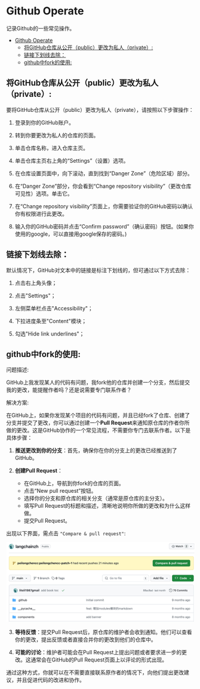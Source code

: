 # Github Operate
记录Github的一些常见操作。<br>
- [Github Operate](#github-operate)
  - [将GitHub仓库从公开（public）更改为私人（private）:](#将github仓库从公开public更改为私人private)
  - [链接下划线去除：](#链接下划线去除)
  - [github中fork的使用:](#github中fork的使用)


## 将GitHub仓库从公开（public）更改为私人（private）:

要将GitHub仓库从公开（public）更改为私人（private），请按照以下步骤操作：<br>

1. 登录到你的GitHub账户。

2. 转到你要更改为私人的仓库的页面。

3. 单击仓库名称，进入仓库主页。

4. 单击仓库主页右上角的“Settings”（设置）选项。

5. 在仓库设置页面中，向下滚动，直到找到“Danger Zone”（危险区域）部分。

6. 在“Danger Zone”部分，你会看到“Change repository visibility”（更改仓库可见性）选项。单击它。

7. 在“Change repository visibility”页面上，你需要验证你的GitHub密码以确认你有权限进行此更改。

8. 输入你的GitHub密码并点击“Confirm password”（确认密码）按钮。(如果你使用的google，可以直接用google保存的密码。)

## 链接下划线去除：

默认情况下，GitHub对文本中的链接是标注下划线的，但可通过以下方式去除：<br>

1. 点击右上角头像；

2. 点击"Settings"；

3. 左侧菜单栏点击"Accessibility"；

4. 下拉进度条至"Content"模块；

5. 勾选"Hide link underlines"；


## github中fork的使用:

问题描述:<br>

GitHub上我发现某人的代码有问题，我fork他的仓库并创建一个分支，然后提交我的更改，能提醒作者吗？还是说需要专门联系作者？<br>

解决方案:<br>

在GitHub上，如果你发现某个项目的代码有问题，并且已经fork了仓库、创建了分支并提交了更改，你可以通过创建一个**Pull Request**来通知原仓库的作者你所做的更改。这是GitHub协作的一个常见流程，不需要你专门去联系作者。以下是具体步骤：<br>

1. **推送更改到你的分支**：首先，确保你在你的分支上的更改已经推送到了GitHub。

2. **创建Pull Request**：
   - 在GitHub上，导航到你fork的仓库的页面。
   - 点击“New pull request”按钮。
   - 选择你的分支和原仓库的相关分支（通常是原仓库的主分支）。
   - 填写Pull Request的标题和描述，清晰地说明你所做的更改和为什么这样做。
   - 提交Pull Request。

出现以下界面，需点击 `"Compare & pull request"`:<br>

![](./fork_pull_request.jpg)

3. **等待反馈**：提交Pull Request后，原仓库的维护者会收到通知。他们可以查看你的更改，提出反馈或者直接合并你的更改到他们的仓库中。

4. **可能的讨论**：维护者可能会在Pull Request上提出问题或者要求进一步的更改。这通常会在GitHub的Pull Request页面上以评论的形式出现。

通过这种方式，你就可以在不需要直接联系原作者的情况下，向他们提出更改建议，并且促进代码的改进和协作。<br>